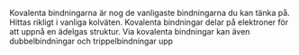 Kovalenta bindningarna är nog de vanligaste bindningarna du kan tänka på. Hittas rikligt i vanliga kolväten.
Kovalenta bindningar delar på elektroner för att uppnå en ädelgas struktur.
Via kovalenta bindningar kan även dubbelbindningar och trippelbindningar upp